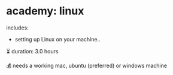 # academy: linux

includes:
- setting up Linux on your machine..


⏳ duration: 3.0 hours

💰 needs a working mac, ubuntu (preferred) or windows machine
